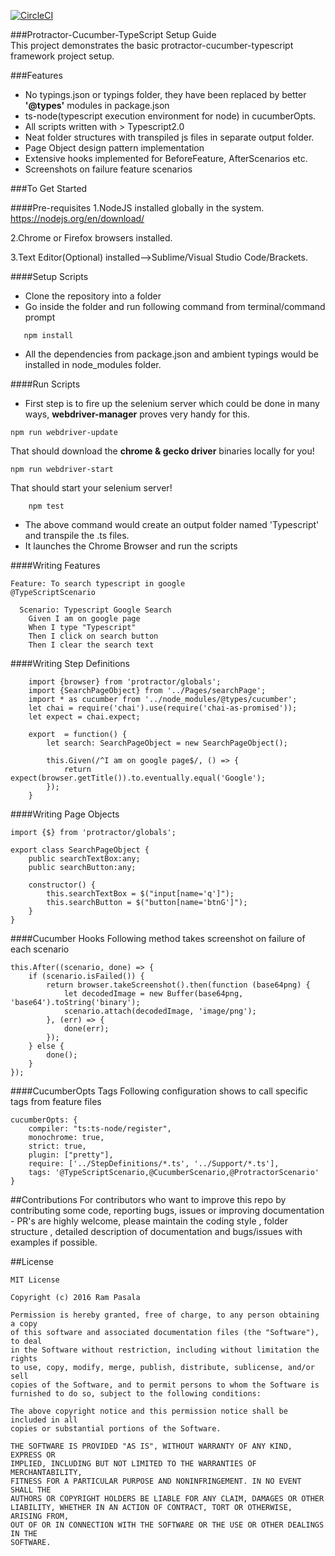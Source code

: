 [![CircleCI](https://circleci.com/gh/igniteram/protractor-cucumber-typescript/tree/master.svg?style=shield)](https://circleci.com/gh/igniteram/protractor-cucumber-typescript/tree/master)

###Protractor-Cucumber-TypeScript Setup Guide   
This project demonstrates the basic protractor-cucumber-typescript framework project setup.

###Features
* No typings.json or typings folder, they have been replaced by better **'@types'** modules in package.json
* ts-node(typescript execution environment for node) in cucumberOpts. 
* All scripts written with > Typescript2.0
* Neat folder structures with transpiled js files in separate output folder.
* Page Object design pattern implementation
* Extensive hooks implemented for BeforeFeature, AfterScenarios etc.
* Screenshots on failure feature scenarios


###To Get Started

####Pre-requisites
1.NodeJS installed globally in the system.
https://nodejs.org/en/download/

2.Chrome or Firefox browsers installed.

3.Text Editor(Optional) installed-->Sublime/Visual Studio Code/Brackets.

####Setup Scripts
* Clone the repository into a folder
* Go inside the folder and run following command from terminal/command prompt
```
   npm install 
```
* All the dependencies from package.json and ambient typings would be installed in node_modules folder.

####Run Scripts

* First step is to fire up the selenium server which could be done in many ways,  **webdriver-manager** proves very handy for this.

```
npm run webdriver-update
``` 
That should download the **chrome & gecko driver** binaries locally for you!

```
npm run webdriver-start
```
That should start your selenium server!

```
    npm test
```
* The above command would create an output folder named 'Typescript' and transpile the .ts files.
* It launches the Chrome Browser and run the scripts

####Writing Features
```
Feature: To search typescript in google
@TypeScriptScenario

  Scenario: Typescript Google Search
    Given I am on google page
    When I type "Typescript"
    Then I click on search button
    Then I clear the search text
```
####Writing Step Definitions
    
```
    import {browser} from 'protractor/globals';
    import {SearchPageObject} from '../Pages/searchPage';
    import * as cucumber from '../node_modules/@types/cucumber';
    let chai = require('chai').use(require('chai-as-promised'));
    let expect = chai.expect;
    
    export  = function() {
        let search: SearchPageObject = new SearchPageObject();
    
        this.Given(/^I am on google page$/, () => {
            return expect(browser.getTitle()).to.eventually.equal('Google');
        });
    }
```

####Writing Page Objects
```
import {$} from 'protractor/globals';
    
export class SearchPageObject {
    public searchTextBox:any;
    public searchButton:any;

    constructor() {
        this.searchTextBox = $("input[name='q']");
        this.searchButton = $("button[name='btnG']");
    }
}
```
####Cucumber Hooks
Following method takes screenshot on failure of each scenario
```
this.After((scenario, done) => {
    if (scenario.isFailed()) {
        return browser.takeScreenshot().then(function (base64png) {
            let decodedImage = new Buffer(base64png, 'base64').toString('binary');
            scenario.attach(decodedImage, 'image/png');
        }, (err) => {
            done(err);
        });
    } else {
        done();
    }
});
```
####CucumberOpts Tags
Following configuration shows to call specific tags from feature files
```
cucumberOpts: {
    compiler: "ts:ts-node/register",
    monochrome: true,
    strict: true,
    plugin: ["pretty"],
    require: ['../StepDefinitions/*.ts', '../Support/*.ts'],
    tags: '@TypeScriptScenario,@CucumberScenario,@ProtractorScenario'
}
```
##Contributions
For contributors who want to improve this repo by contributing some code, reporting bugs, issues or improving documentation - PR's are highly welcome, please maintain the coding style , folder structure , detailed description of documentation and bugs/issues with examples if possible.

##License
```   
MIT License

Copyright (c) 2016 Ram Pasala

Permission is hereby granted, free of charge, to any person obtaining a copy
of this software and associated documentation files (the "Software"), to deal
in the Software without restriction, including without limitation the rights
to use, copy, modify, merge, publish, distribute, sublicense, and/or sell
copies of the Software, and to permit persons to whom the Software is
furnished to do so, subject to the following conditions:

The above copyright notice and this permission notice shall be included in all
copies or substantial portions of the Software.

THE SOFTWARE IS PROVIDED "AS IS", WITHOUT WARRANTY OF ANY KIND, EXPRESS OR
IMPLIED, INCLUDING BUT NOT LIMITED TO THE WARRANTIES OF MERCHANTABILITY,
FITNESS FOR A PARTICULAR PURPOSE AND NONINFRINGEMENT. IN NO EVENT SHALL THE
AUTHORS OR COPYRIGHT HOLDERS BE LIABLE FOR ANY CLAIM, DAMAGES OR OTHER
LIABILITY, WHETHER IN AN ACTION OF CONTRACT, TORT OR OTHERWISE, ARISING FROM,
OUT OF OR IN CONNECTION WITH THE SOFTWARE OR THE USE OR OTHER DEALINGS IN THE
SOFTWARE.
```